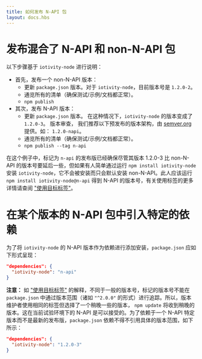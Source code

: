 ```yaml
---
title: 如何发布 N-API 包
layout: docs.hbs
---
```


# 发布混合了 N-API 和 non-N-API 包

以下步骤基于 `iotivity-node` 进行说明：
- 首先，发布一个 non-N-API 版本：
  - 更新 `package.json` 版本。对于 `iotivity-node`，目前版本号是 `1.2.0-2`。
  - 通览所有的清单（确保测试/示例/文档都正常）。
  - `npm publish`
- 其次，发布 N-API 版本：
  - 更新 `package.json` 版本。 在这种情况下，`iotivity-node` 的版本变成了 `1.2.0-3`。
  版本审查， 我们推荐以下预发布的版本架构，由 [semver.org](https://semver.org/#spec-item-9)提供。如： `1.2.0-napi`。
  - 通览所有的清单（确保测试/示例/文档都正常）。
  - `npm publish --tag n-api`

在这个例子中，标记为 `n-api` 的发布版已经确保尽管其版本 1.2.0-3 比 non-N-API 的版本号要延后一些，但如果有人简单通过运行 `npm install iotivity-node` 安装 `iotivity-node`，它不会被安装而只会默认安装 non-N-API。此人应该运行 `npm install iotivity-node@n-api` 得到 N-API 的版本号，有关使用标签的更多详情请查阅 ["使用目标标签"][]。

# 在某个版本的 N-API 包中引入特定的依赖

为了将 `iotivity-node` 的 N-API 版本作为依赖进行添加安装，`package.json` 应如下形式呈现：

```json
"dependencies": {
  "iotivity-node": "n-api"
}
```

**注意：** 如 ["使用目标标签"][] 的解释，不同于一般的版本号，标记的版本号不能在 `package.json` 中通过版本范围（诸如 `"^2.0.0"` 的形式）进行追踪。所以，版本维护者使用相同的标签但选择了一个稍晚一些的版本， `npm update` 将收到稍晚的版本。这在当前试验环境下的 N-API 是可以接受的。为了依赖于一个 N-API 特定版本而不是最新的发布版，`package.json` 依赖不得不引用具体的版本范围，如下所示：

```json
"dependencies": {
  "iotivity-node": "1.2.0-3"
}
```

["使用目标标签"]: https://docs.npmjs.com/getting-started/using-tags

